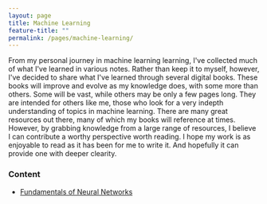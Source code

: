```yaml
---
layout: page
title: Machine Learning
feature-title: ""
permalink: /pages/machine-learning/
---
```


From my personal journey in machine learning learning, I've collected much of what I've learned in various notes. Rather than keep it to myself, however, I've decided to share what I've learned through several digital books. These books will improve and evolve as my knowledge does, with some more than others. Some will be vast, while others may be only a few pages long. They are intended for others like me, those who look for a very indepth understanding of topics in machine learning. There are many great resources out there, many of which my books will reference at times. However, by grabbing knowledge from a large range of resources, I believe I can contribute a worthy perspective worth reading. I hope my work is as enjoyable to read as it has been for me to write it. And hopefully it can provide one with deeper clearity.

### Content
- [Fundamentals of Neural Networks](https://www.timothyrollings.com/fundamentalNNs/)
